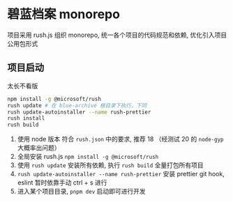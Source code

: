 # 碧蓝档案 monorepo

项目采用 rush.js 组织 monorepo, 统一各个项目的代码规范和依赖, 优化引入项目公用包形式

## 项目启动

太长不看版

```bash
npm install -g @microsoft/rush
rush update # 在 blue-archive 根目录下执行，下同
rush update-autoinstaller --name rush-prettier
rush install
rush build
```

1. 使用 node 版本 符合 `rush.json` 中的要求, 推荐 18 （经测试 20 的 `node-gyp` 大概率出问题）
2. 全局安装 rush.js `npm install -g @microsoft/rush`
3. 使用 `rush update` 安装所有依赖, 执行 `rush build` 全量打包所有项目
4. `rush update-autoinstaller --name rush-prettier` 安装 prettier git hook, eslint 暂时依靠手动 ctrl + s 进行
5. 进入某个项目目录, `pnpm dev` 启动即可进行开发
